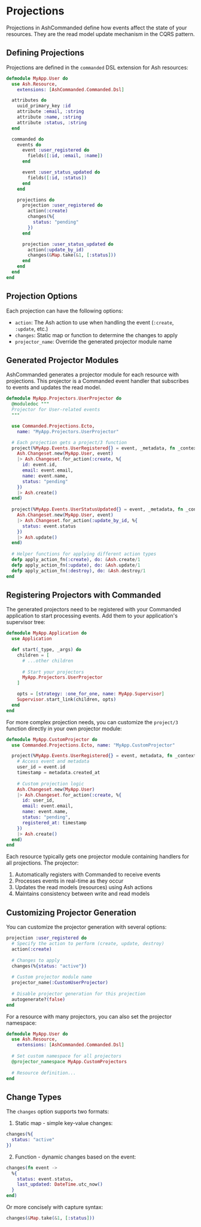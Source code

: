 # Projections

Projections in AshCommanded define how events affect the state of your resources. They are the read model update mechanism in the CQRS pattern.

## Defining Projections

Projections are defined in the `commanded` DSL extension for Ash resources:

```elixir
defmodule MyApp.User do
  use Ash.Resource,
    extensions: [AshCommanded.Commanded.Dsl]

  attributes do
    uuid_primary_key :id
    attribute :email, :string
    attribute :name, :string
    attribute :status, :string
  end

  commanded do
    events do
      event :user_registered do
        fields([:id, :email, :name])
      end

      event :user_status_updated do
        fields([:id, :status])
      end
    end

    projections do
      projection :user_registered do
        action(:create)
        changes(%{
          status: "pending"
        })
      end

      projection :user_status_updated do
        action(:update_by_id)
        changes(&Map.take(&1, [:status]))
      end
    end
  end
end
```

## Projection Options

Each projection can have the following options:

- `action`: The Ash action to use when handling the event (`:create`, `:update`, etc.)
- `changes`: Static map or function to determine the changes to apply
- `projector_name`: Override the generated projector module name

## Generated Projector Modules

AshCommanded generates a projector module for each resource with projections. This projector is a Commanded event handler that subscribes to events and updates the read model.

```elixir
defmodule MyApp.Projectors.UserProjector do
  @moduledoc """
  Projector for User-related events
  """

  use Commanded.Projections.Ecto, 
    name: "MyApp.Projectors.UserProjector"

  # Each projection gets a project/3 function
  project(%MyApp.Events.UserRegistered{} = event, _metadata, fn _context ->
    Ash.Changeset.new(MyApp.User, event)
    |> Ash.Changeset.for_action(:create, %{
      id: event.id,
      email: event.email, 
      name: event.name,
      status: "pending"
    })
    |> Ash.create()
  end)
  
  project(%MyApp.Events.UserStatusUpdated{} = event, _metadata, fn _context ->
    Ash.Changeset.new(MyApp.User, event)
    |> Ash.Changeset.for_action(:update_by_id, %{
      status: event.status
    })
    |> Ash.update()
  end)
  
  # Helper functions for applying different action types
  defp apply_action_fn(:create), do: &Ash.create/1
  defp apply_action_fn(:update), do: &Ash.update/1
  defp apply_action_fn(:destroy), do: &Ash.destroy/1
end
```

## Registering Projectors with Commanded

The generated projectors need to be registered with your Commanded application to start processing events. Add them to your application's supervisor tree:

```elixir
defmodule MyApp.Application do
  use Application

  def start(_type, _args) do
    children = [
      # ...other children
      
      # Start your projectors
      MyApp.Projectors.UserProjector
    ]

    opts = [strategy: :one_for_one, name: MyApp.Supervisor]
    Supervisor.start_link(children, opts)
  end
end
```

For more complex projection needs, you can customize the `project/3` function directly in your own projector module:

```elixir
defmodule MyApp.CustomProjector do
  use Commanded.Projections.Ecto, name: "MyApp.CustomProjector"

  project(%MyApp.Events.UserRegistered{} = event, metadata, fn _context ->
    # Access event and metadata
    user_id = event.id
    timestamp = metadata.created_at
    
    # Custom projection logic
    Ash.Changeset.new(MyApp.User)
    |> Ash.Changeset.for_action(:create, %{
      id: user_id,
      email: event.email,
      name: event.name,
      status: "pending",
      registered_at: timestamp
    })
    |> Ash.create()
  end)
end
```

Each resource typically gets one projector module containing handlers for all projections. The projector:

1. Automatically registers with Commanded to receive events
2. Processes events in real-time as they occur
3. Updates the read models (resources) using Ash actions
4. Maintains consistency between write and read models

## Customizing Projector Generation

You can customize the projector generation with several options:

```elixir
projection :user_registered do
  # Specify the action to perform (create, update, destroy)
  action(:create)
  
  # Changes to apply
  changes(%{status: "active"})
  
  # Custom projector module name
  projector_name(:CustomUserProjector)
  
  # Disable projector generation for this projection
  autogenerate?(false)
end
```

For a resource with many projectors, you can also set the projector namespace:

```elixir
defmodule MyApp.User do
  use Ash.Resource,
    extensions: [AshCommanded.Commanded.Dsl]
    
  # Set custom namespace for all projectors
  @projector_namespace MyApp.CustomProjectors
  
  # Resource definition...
end
```

## Change Types

The `changes` option supports two formats:

1. Static map - simple key-value changes:
```elixir
changes(%{
  status: "active"
})
```

2. Function - dynamic changes based on the event:
```elixir
changes(fn event ->
  %{
    status: event.status,
    last_updated: DateTime.utc_now()
  }
end)
```

Or more concisely with capture syntax:
```elixir
changes(&Map.take(&1, [:status]))
```